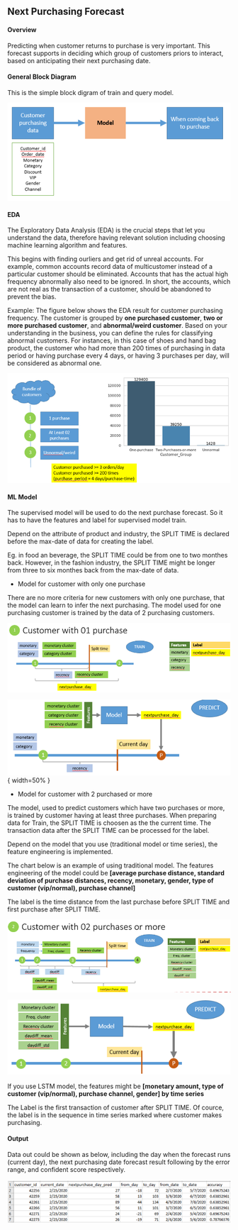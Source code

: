 ## Next Purchasing Forecast

#### Overview

Predicting when customer returns to purchase is very important. This forecast supports in deciding which group of customers priors to interact, based on anticipating their next purchasing date.

#### General Block Diagram

This is the simple block digram of train and query model.

<img src="https://github.com/carfirst125/portfolio/blob/main/next_purchasing_forecast/images/Overview.png?raw=true" width="600"/>

#### EDA 

The Exploratory Data Analysis (EDA) is the crucial steps that let you understand the data, therefore having relevant solution including choosing machine learning algorithm and features. 

This begins with finding ourliers and get rid of unreal accounts. For example, common accounts record data of multicustomer instead of a particular customer should be eliminated. Accounts that has the actual high frequency abnormally also need to be ignored. In short, the accounts, which are not real as the transaction of a customer, should be abandoned to prevent the bias.

Example: The figure below shows the EDA result for customer purchasing frequency. The customer is grouped by **one purchased customer**, **two or more purchased customer**, and **abnormal/weird customer**. Based on your understanding in the business, you can define the rules for classifying abnormal customers. For instances, in this case of shoes and hand bag product, the customer who had more than 200 times of purchasing in data period or having purchase every 4 days, or having 3 purchases per day, will be considered as abnormal one. 

<img src="https://github.com/carfirst125/portfolio/blob/main/next_purchasing_forecast/images/EDA.png?raw=true" width="600"/>

#### ML Model

The supervised model will be used to do the next purchase forecast. So it has to have the features and label for supervised model train.

Depend on the attribute of product and industry, the SPLIT TIME is declared before the max-date of data for creating the label.

Eg. in food an beverage, the SPLIT TIME could be from one to two monthes back. However, in the fashion industry, the SPLIT TIME might be longer from three to six monthes back from the max-date of data.


* Model for customer with only one purchase

There are no more criteria for new customers with only one purchase, that the model can learn to infer the next purchasing. The model used for one purchasing customer is trained by the data of 2 purchasing customers. 

![alt text](https://github.com/carfirst125/portfolio/blob/main/next_purchasing_forecast/images/onepur-cus-train.png?raw=true)

![alt text](https://github.com/carfirst125/portfolio/blob/main/next_purchasing_forecast/images/onepur-cus-predict.png?raw=true){ width=50% }

* Model for customer with 2 purchased or more

The model, used to predict customers which have two purchases or more, is trained by customer having at least three purchases.
When preparing data for Train, the SPLIT TIME is choosen as the the current time. The transaction data after the SPLIT TIME can be processed for the label.

Depend on the model that you use (traditional model or time series), the feature engineering is implemented.

The chart below is an example of using traditional model. The features engineering of the model could be **[average purchase distance, standard deviation of purchase distances, recency, monetary, gender, type of customer (vip/normal), purchase channel]**

The label is the time distance from the last purchase before SPLIT TIME and first purchase after SPLIT TIME.

![alt text](https://github.com/carfirst125/portfolio/blob/main/next_purchasing_forecast/images/gt2pur-cus-train.png?raw=true)

![alt text](https://github.com/carfirst125/portfolio/blob/main/next_purchasing_forecast/images/gt2pur-cus-predict.png?raw=true)


If you use LSTM model, the features might be **[monetary amount, type of customer (vip/normal), purchase channel, gender] by time series**

The Label is the first transaction of customer after SPLIT TIME. Of cource, the label is in the sequence in time series marked where customer makes purchasing.

#### Output

Data out could be shown as below, including the day when the forecast runs (current day), the next purchasing date forecast result following by the error range, and confident score respectively. 

![alt text](https://github.com/carfirst125/portfolio/blob/main/next_purchasing_forecast/images/output.png?raw=true)
